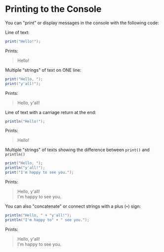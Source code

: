 # Printing to the Console

You can "print" or display messages in the console with the following code:

Line of text:

```java
print("Hello!");  
```

Prints:

> Hello!

Multiple "strings" of text on ONE line:

```java
print("Hello, ");  
print("y'all!");
```

Prints:

> Hello, y'all!

Line of text with a carriage return at the end:

```java
println("Hello!");  
```

Prints:

> Hello!

Multiple "strings" of texts showing the difference between `print()` and `println()`

```java
print("Hello, ");  
println("y'all!");
print("I'm happy to see you.");
```

Prints:

> Hello, y'all!  
> I'm happy to see you.

You can also "concatenate" or connect strings with a plus \(`+`\) sign:

```java
println("Hello, " + "y'all!");
println("I'm happy to" + " see you.");
```

Prints:

> Hello, y'all!  
> I'm happy to see you.

